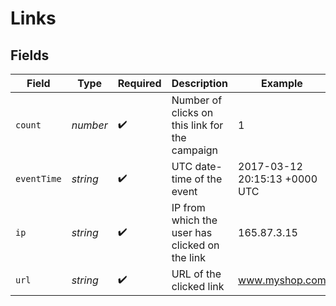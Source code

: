 # Links


## Fields

| Field                                          | Type                                           | Required                                       | Description                                    | Example                                        |
| ---------------------------------------------- | ---------------------------------------------- | ---------------------------------------------- | ---------------------------------------------- | ---------------------------------------------- |
| `count`                                        | *number*                                       | :heavy_check_mark:                             | Number of clicks on this link for the campaign | 1                                              |
| `eventTime`                                    | *string*                                       | :heavy_check_mark:                             | UTC date-time of the event                     | 2017-03-12 20:15:13 +0000 UTC                  |
| `ip`                                           | *string*                                       | :heavy_check_mark:                             | IP from which the user has clicked on the link | 165.87.3.15                                    |
| `url`                                          | *string*                                       | :heavy_check_mark:                             | URL of the clicked link                        | www.myshop.com                                 |